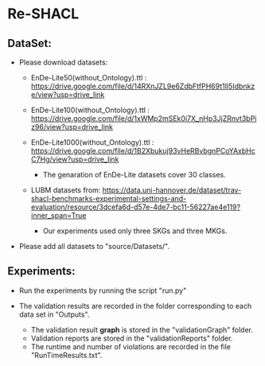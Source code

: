 # Re-SHACL

## DataSet:

* Please download datasets:
    * EnDe-Lite50(without_Ontology).ttl : https://drive.google.com/file/d/14RXnJZL9e6ZdbFtfPH69t1lI5Idbnkze/view?usp=drive_link
    * EnDe-Lite100(without_Ontology).ttl : https://drive.google.com/file/d/1xWMp2mSEk0i7X_nHp3JjZRnvt3bPiz96/view?usp=drive_link
    * EnDe-Lite1000(without_Ontology).ttl : https://drive.google.com/file/d/1B2Xbukuj93vHeRBvbgnPCoYAxbHcC7Hg/view?usp=drive_link
      * The genaration of EnDe-Lite datasets cover 30 classes.

    * LUBM datasets from: https://data.uni-hannover.de/dataset/trav-shacl-benchmarks-experimental-settings-and-evaluation/resource/3dcefa6d-d57e-4de7-bc11-56227ae4e119?inner_span=True
      * Our experiments used only three SKGs and three MKGs.

* Please add all datasets to "source/Datasets/".

## Experiments:

  * Run the experiments by running the script "run.py"
  
  * The validation results are recorded in the folder corresponding to each data set in "Outputs".
    * The validation result **graph** is stored in the "validationGraph" folder. 
    * Validation reports are stored in the "validationReports" folder. 
    * The runtime and number of violations are recorded in the file "RunTimeResults.txt".